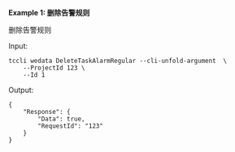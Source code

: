 **Example 1: 删除告警规则**

删除告警规则

Input: 

```
tccli wedata DeleteTaskAlarmRegular --cli-unfold-argument  \
    --ProjectId 123 \
    --Id 1
```

Output: 
```
{
    "Response": {
        "Data": true,
        "RequestId": "123"
    }
}
```

